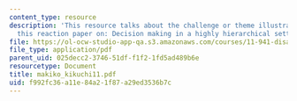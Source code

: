 ```yaml
---
content_type: resource
description: 'This resource talks about the challenge or theme illustrated by this
  this reaction paper on: Decision making in a highly hierarchical setting (Japan).'
file: https://ol-ocw-studio-app-qa.s3.amazonaws.com/courses/11-941-disaster-vulnerability-and-resilience-spring-2005/f992fc36a11e84a21f87a29ed3536b7c_makiko_kikuchi11.pdf
file_type: application/pdf
parent_uid: 025decc2-3746-51df-f1f2-1fd5ad489b6e
resourcetype: Document
title: makiko_kikuchi11.pdf
uid: f992fc36-a11e-84a2-1f87-a29ed3536b7c
---
```

